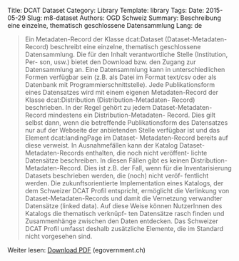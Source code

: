 Title: DCAT Dataset
Category: Library
Template: library
Tags:
Date: 2015-05-29
Slug: m8-dataset
Authors: OGD Schweiz
Summary: Beschreibung eine einzelne, thematisch geschlossene Datensammlung
Lang: de

> Ein Metadaten-Record der Klasse dcat:Dataset (Dataset-Metadaten-Record) beschreibt eine einzelne,
thematisch geschlossene Datensammlung. Die für den Inhalt verantwortliche Stelle (Institution, Per-
son, usw.) bietet den Download bzw. den Zugang zur Datensammlung an.
Eine Datensammlung kann in unterschiedlichen Formen verfügbar sein (z.B. als Datei im Format
text/csv oder als Datenbank mit Programmierschnittstelle). Jede Publikationsform eines Datensatzes
wird mit einem eigenen Metadaten-Record der Klasse dcat:Distribution (Distribution-Metadaten-
Record) beschrieben.
In der Regel gehört zu jedem Dataset-Metadaten-Record mindestens ein Distribution-Metadaten-
Record. Dies gilt selbst dann, wenn die betreffende Publikationsform des Datensatzes nur auf der
Webseite der anbietenden Stelle verfügbar ist und das Element dcat:landingPage im Dataset-
Metadaten-Record bereits auf diese verweist.
In Ausnahmefällen kann der Katalog Dataset-Metadaten-Records enthalten, die noch nicht veröffent-
lichte Datensätze beschreiben. In diesen Fällen gibt es keinen Distribution-Metadaten-Record. Dies
ist z.B. der Fall, wenn für die Inventarisierung Datasets beschrieben werden, die (noch) nicht veröf-
fentlicht werden.
Die zukunftsorientierte Implementation eines Katalogs, der dem Schweizer DCAT Profil entspricht,
ermöglicht die Verlinkung von Dataset-Metadaten-Records und damit die Vernetzung verwandter
Datensätze (linked data). Auf diese Weise können NutzerInnen des Katalogs die thematisch verknüpf-
ten Datensätze rasch finden und Zusammenhänge zwischen den Daten entdecken. Das Schweizer
DCAT Profil umfasst deshalb zusätzliche Elemente, die im Standard nicht vorgesehen sind.

Weiter lesen: [Download PDF](http://www.egovernment.ch/umsetzung/00881/00883/01112/index.html?lang=de&download=NHzLpZeg7t,lnp6I0NTU042l2Z6ln1acy4Zn4Z2qZpnO2Yuq2Z6gpJCDdnt2fWym162epYbg2c_JjKbNoKSn6A--) (egovernment.ch)
